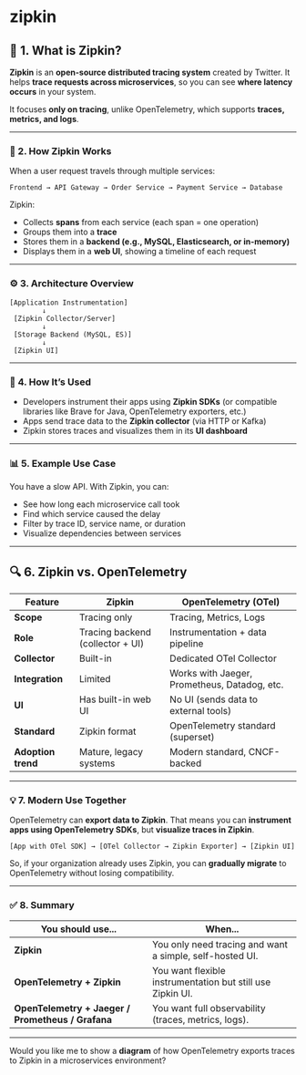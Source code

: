 # zipkin

## 🧭 1. **What is Zipkin?**

**Zipkin** is an **open-source distributed tracing system** created by Twitter.
It helps **trace requests across microservices**, so you can see **where latency occurs** in your system.

It focuses **only on tracing**, unlike OpenTelemetry, which supports **traces, metrics, and logs**.

---

### 🧩 2. **How Zipkin Works**

When a user request travels through multiple services:

```
Frontend → API Gateway → Order Service → Payment Service → Database
```

Zipkin:

* Collects **spans** from each service (each span = one operation)
* Groups them into a **trace**
* Stores them in a **backend (e.g., MySQL, Elasticsearch, or in-memory)**
* Displays them in a **web UI**, showing a timeline of each request

---

### ⚙️ 3. **Architecture Overview**

```text
[Application Instrumentation]
        ↓
 [Zipkin Collector/Server]
        ↓
 [Storage Backend (MySQL, ES)]
        ↓
 [Zipkin UI]
```

---

### 🔧 4. **How It’s Used**

* Developers instrument their apps using **Zipkin SDKs** (or compatible libraries like Brave for Java, OpenTelemetry exporters, etc.)
* Apps send trace data to the **Zipkin collector** (via HTTP or Kafka)
* Zipkin stores traces and visualizes them in its **UI dashboard**

---

### 📊 5. **Example Use Case**

You have a slow API.
With Zipkin, you can:

* See how long each microservice call took
* Find which service caused the delay
* Filter by trace ID, service name, or duration
* Visualize dependencies between services

---

## 🔍 6. **Zipkin vs. OpenTelemetry**

| Feature            | **Zipkin**                       | **OpenTelemetry (OTel)**                     |
| ------------------ | -------------------------------- | -------------------------------------------- |
| **Scope**          | Tracing only                     | Tracing, Metrics, Logs                       |
| **Role**           | Tracing backend (collector + UI) | Instrumentation + data pipeline              |
| **Collector**      | Built-in                         | Dedicated OTel Collector                     |
| **Integration**    | Limited                          | Works with Jaeger, Prometheus, Datadog, etc. |
| **UI**             | Has built-in web UI              | No UI (sends data to external tools)         |
| **Standard**       | Zipkin format                    | OpenTelemetry standard (superset)            |
| **Adoption trend** | Mature, legacy systems           | Modern standard, CNCF-backed                 |

---

### 💡 7. **Modern Use Together**

OpenTelemetry can **export data to Zipkin**.
That means you can **instrument apps using OpenTelemetry SDKs**, but **visualize traces in Zipkin**.

```text
[App with OTel SDK] → [OTel Collector → Zipkin Exporter] → [Zipkin UI]
```

So, if your organization already uses Zipkin, you can **gradually migrate** to OpenTelemetry without losing compatibility.

---

### ✅ 8. **Summary**

| You should use...                                 | When...                                                    |
| ------------------------------------------------- | ---------------------------------------------------------- |
| **Zipkin**                                        | You only need tracing and want a simple, self-hosted UI.   |
| **OpenTelemetry + Zipkin**                        | You want flexible instrumentation but still use Zipkin UI. |
| **OpenTelemetry + Jaeger / Prometheus / Grafana** | You want full observability (traces, metrics, logs).       |

---

Would you like me to show a **diagram** of how OpenTelemetry exports traces to Zipkin in a microservices environment?
